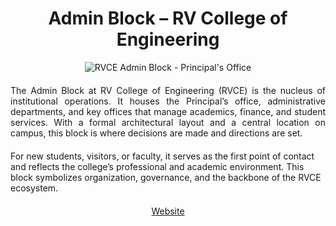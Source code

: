 <!-- METADATA
12.9249 77.4985
Education, Administration, Campus Life, Architecture
offices, meetings, student services, management, central hub
The administrative heart of RVCE!
-->


<h1 align="center">Admin Block – RV College of Engineering</h1>

<center>
  <img src="https://rvce.edu.in/sites/default/files/styles/large/public/Principal%20Office.jpg" alt="RVCE Admin Block - Principal's Office">
</center>

<p align="justify" style="margin-top:20px;margin-bottom:20px;">
The Admin Block at RV College of Engineering (RVCE) is the nucleus of institutional operations. It houses the Principal’s office, administrative departments, and key offices that manage academics, finance, and student services. With a formal architectural layout and a central location on campus, this block is where decisions are made and directions are set.

For new students, visitors, or faculty, it serves as the first point of contact and reflects the college’s professional and academic environment. This block symbolizes organization, governance, and the backbone of the RVCE ecosystem.
</p>

<p align="center" style="margin-top:20px;margin-bottom:20px;">
<a href="https://www.rvce.edu.in/">Website</a>
</p>

<img src="https://solaris.micc.unifi.it/pixel.png?1a" height=1 width=1>
